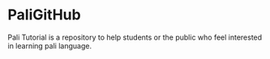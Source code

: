 # PaliGitHub
Pali Tutorial is a repository to help students or the public who feel interested in learning pali language. 

